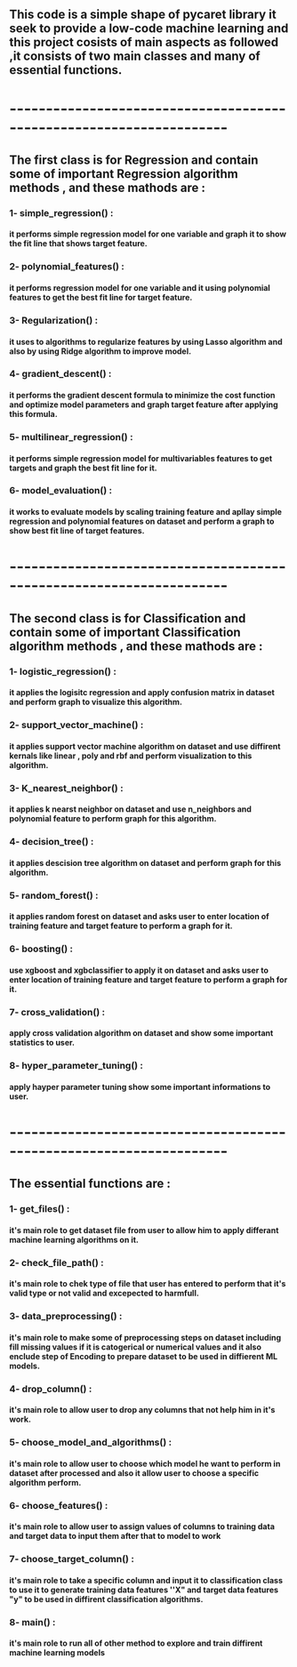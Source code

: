 ## This code is a simple shape of pycaret library it  seek to provide a low-code machine learning and this project cosists of main aspects as followed ,it consists of two main classes and many of essential  functions.

# --------------------------------------------------------------------

## The first class is for Regression and contain some of important Regression algorithm methods , and these mathods are :

### 1- simple_regression() :
####  it performs simple regression model for one variable and graph it to show the fit line that shows target feature.

### 2- polynomial_features() :
#### it performs regression model for one variable and it using polynomial features to get the best fit line for target feature.

### 3- Regularization() :
#### it uses to algorithms to regularize features by using Lasso algorithm and also by using Ridge algorithm to improve model.

### 4- gradient_descent() :
#### it performs the gradient descent formula to minimize the cost function and optimize model parameters and graph target feature after applying this formula.

### 5- multilinear_regression() :
#### it performs simple regression model for multivariables features to get targets and graph the best fit line for it.

### 6- model_evaluation() :
#### it works to evaluate models by scaling training feature and apllay simple regression and polynomial features on dataset and perform a graph to show best fit line of target features.

# --------------------------------------------------------------------

## The second class is for Classification and contain some of important Classification algorithm methods , and these mathods are :

### 1- logistic_regression() :
#### it applies the logisitc regression and apply confusion matrix in dataset and perform graph  to visualize this algorithm.

### 2- support_vector_machine() :
#### it applies support vector machine algorithm on dataset and use diffirent kernals like linear , poly and rbf and perform visualization to this algorithm.

### 3- K_nearest_neighbor() :
#### it applies k nearst neighbor on dataset and use n_neighbors and polynomial feature to perform graph for this algorithm.

### 4- decision_tree() :
#### it applies descision tree algorithm on dataset and perform graph for this algorithm. 

### 5- random_forest() :
#### it applies random forest on dataset and asks user to enter location of training feature and target feature to perform a graph for it.

### 6- boosting() :
#### use xgboost and xgbclassifier to apply it on dataset and asks user to enter location of training feature and target feature to perform a graph for it.

### 7- cross_validation() :
#### apply cross validation algorithm on dataset and show some important statistics to user.

### 8- hyper_parameter_tuning() :
#### apply hayper parameter tuning show some important informations to user.

# --------------------------------------------------------------------

## The essential functions are :

### 1- get_files() :
#### it's main role to get dataset file from user to allow him to apply differant machine learning algorithms on it.

### 2- check_file_path() :
#### it's main role to chek type of file that user has entered to perform that it's valid type or not valid and excepected to harmfull. 

### 3- data_preprocessing() :
#### it's main role to make some of preprocessing steps on dataset including fill missing values if it is catogerical or numerical values and it also enclude step of Encoding to prepare dataset to be used in diffierent ML models.

### 4- drop_column() :
#### it's main role to allow user to drop any columns that not help him in it's work.

### 5- choose_model_and_algorithms() :
#### it's main role to allow user to choose which model he want to perform in dataset after processed and also it allow user to choose a specific algorithm perform.

### 6- choose_features() :
#### it's main role to allow user to assign values of columns to training data and target data to input them after that to model to work

### 7- choose_target_column() :
#### it's main role to take a specific column and input it to classification class to use it to generate training data features ''X" and target data features "y" to be used in diffirent classification algorithms. 

### 8- main() :
####  it's main role to run all of other method to explore and train diffirent machine learning models
